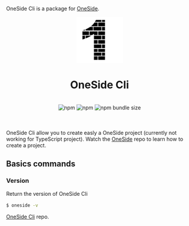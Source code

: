 OneSide Cli is a package for [OneSide](https://www.npmjs.com/package/oneside).

<div align="center" style="margin-bottom: 20px">
    <a href="https://www.npmjs.com/package/oneside">
        <img src="https://github.com/Marius-brt/oneside-js/blob/main/img/logo.png?raw=true" alt="Logo" width="125">
    </a>
    <h1>OneSide Cli</h1>
    <br>
    <img alt="npm" src="https://img.shields.io/npm/v/oneside-cli">
    <img alt="npm" src="https://img.shields.io/npm/dt/oneside-cli">
    <img alt="npm bundle size" src="https://img.shields.io/bundlephobia/min/oneside-cli">
</div>

<br>

OneSide Cli allow you to create easly a OneSide project (currently not working for TypeScript project). Watch the [OneSide](https://github.com/Marius-brt/oneside-js) repo to learn how to create a project.

## Basics commands

### Version

Return the version of OneSide Cli

```bash
$ oneside -v
```

[OneSide Cli](https://github.com/Marius-brt/OneSide-Cli) repo.


